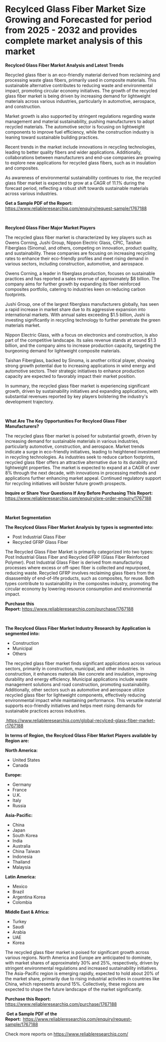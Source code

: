 <p><h1>Recylced Glass Fiber Market Size Growing and Forecasted for period from 2025 - 2032 and provides complete market analysis of this market</h1></p><p><strong>Recylced Glass Fiber Market Analysis and Latest Trends</strong></p>
<p><p>Recycled glass fiber is an eco-friendly material derived from reclaiming and processing waste glass fibers, primarily used in composite materials. This sustainable alternative contributes to reducing waste and environmental impact, promoting circular economy initiatives. The growth of the recycled glass fiber market is being driven by increasing demand for lightweight materials across various industries, particularly in automotive, aerospace, and construction. </p><p>Market growth is also supported by stringent regulations regarding waste management and material sustainability, pushing manufacturers to adopt recycled materials. The automotive sector is focusing on lightweight components to improve fuel efficiency, while the construction industry is leaning toward sustainable building practices. </p><p>Recent trends in the market include innovations in recycling technologies, leading to better quality fibers and wider applications. Additionally, collaborations between manufacturers and end-use companies are growing to explore new applications for recycled glass fibers, such as in insulation and composites. </p><p>As awareness of environmental sustainability continues to rise, the recycled glass fiber market is expected to grow at a CAGR of 11.1% during the forecast period, reflecting a robust shift towards sustainable materials across various industries.</p></p>
<p><strong>Get a Sample PDF of the Report:&nbsp;</strong> <a href="https://www.reliableresearchiq.com/enquiry/request-sample/1767188?utm_campaign=2926&utm_medium=2&utm_source=Github&utm_content=ia&utm_term=03042025&utm_id=recylced-glass-fiber">https://www.reliableresearchiq.com/enquiry/request-sample/1767188</a></p>
<p>&nbsp;</p>
<p><strong>Recylced Glass Fiber Major Market Players</strong></p>
<p><p>The recycled glass fiber market is characterized by key players such as Owens Corning, Jushi Group, Nippon Electric Glass, CPIC, Taishan Fiberglass (Sinoma), and others, competing on innovation, product quality, and sustainability. These companies are focusing on increasing recycling rates to enhance their eco-friendly profiles and meet rising demand in various sectors, including construction, automotive, and aerospace.</p><p>Owens Corning, a leader in fiberglass production, focuses on sustainable practices and has reported a sales revenue of approximately $8 billion. The company aims for further growth by expanding its fiber reinforced composites portfolio, catering to industries keen on reducing carbon footprints.</p><p>Jushi Group, one of the largest fiberglass manufacturers globally, has seen a rapid increase in market share due to its aggressive expansion into international markets. With annual sales exceeding $1.5 billion, Jushi is investing significantly in recycling technology to further penetrate the green materials market.</p><p>Nippon Electric Glass, with a focus on electronics and construction, is also part of the competitive landscape. Its sales revenue stands at around $1.3 billion, and the company aims to increase production capacity, targeting the burgeoning demand for lightweight composite materials.</p><p>Taishan Fiberglass, backed by Sinoma, is another critical player, showing strong growth potential due to increasing applications in wind energy and automotive sectors. Their strategic initiatives to enhance production capacity are expected to favorably impact their market position.</p><p>In summary, the recycled glass fiber market is experiencing significant growth, driven by sustainability initiatives and expanding applications, with substantial revenues reported by key players bolstering the industry's development trajectory.</p></p>
<p>&nbsp;</p>
<p><strong>What Are The Key Opportunities For Recylced Glass Fiber Manufacturers?</strong></p>
<p><p>The recycled glass fiber market is poised for substantial growth, driven by increasing demand for sustainable materials in various industries, particularly automotive, construction, and aerospace. Market trends indicate a surge in eco-friendly initiatives, leading to heightened investment in recycling technologies. As industries seek to reduce carbon footprints, recycled glass fiber offers an attractive alternative due to its durability and lightweight properties. The market is expected to expand at a CAGR of over 8% through the next decade, with innovations in processing methods and applications further enhancing market appeal. Continued regulatory support for recycling initiatives will bolster future growth prospects.</p></p>
<p><strong>Inquire or Share Your Questions If Any Before Purchasing This Report:</strong> <a href="https://www.reliableresearchiq.com/enquiry/pre-order-enquiry/1767188?utm_campaign=2926&utm_medium=2&utm_source=Github&utm_content=ia&utm_term=03042025&utm_id=recylced-glass-fiber">https://www.reliableresearchiq.com/enquiry/pre-order-enquiry/1767188</a></p>
<p>&nbsp;</p>
<p><strong>Market Segmentation</strong></p>
<p><strong>The Recylced Glass Fiber Market Analysis by types is segmented into:</strong></p>
<p><ul><li>Post Industrial Glass Fiber</li><li>Recycled GFRP Glass Fiber</li></ul></p>
<p><p>The Recycled Glass Fiber Market is primarily categorized into two types: Post Industrial Glass Fiber and Recycled GFRP (Glass Fiber Reinforced Polymer). Post Industrial Glass Fiber is derived from manufacturing processes where excess or off-spec fiber is collected and repurposed, reducing waste. Recycled GFRP involves reclaiming glass fibers from the disassembly of end-of-life products, such as composites, for reuse. Both types contribute to sustainability in the composites industry, promoting the circular economy by lowering resource consumption and environmental impact.</p></p>
<p><strong>Purchase this Report:&nbsp;</strong><a href="https://www.reliableresearchiq.com/purchase/1767188?utm_campaign=2926&utm_medium=2&utm_source=Github&utm_content=ia&utm_term=03042025&utm_id=recylced-glass-fiber">https://www.reliableresearchiq.com/purchase/1767188</a></p>
<p>&nbsp;</p>
<p><strong>The Recylced Glass Fiber Market Industry Research by Application is segmented into:</strong></p>
<p><ul><li>Construction</li><li>Municipal</li><li>Others</li></ul></p>
<p><p>The recycled glass fiber market finds significant applications across various sectors, primarily in construction, municipal, and other industries. In construction, it enhances materials like concrete and insulation, improving durability and energy efficiency. Municipal applications include waste management solutions and road construction, promoting sustainability. Additionally, other sectors such as automotive and aerospace utilize recycled glass fiber for lightweight components, effectively reducing environmental impact while maintaining performance. This versatile material supports eco-friendly initiatives and helps meet rising demands for sustainable practices across industries.</p></p>
<p><a href="https://www.reliableresearchiq.com/global-recylced-glass-fiber-market-r1767188?utm_campaign=2926&utm_medium=2&utm_source=Github&utm_content=ia&utm_term=03042025&utm_id=recylced-glass-fiber">&nbsp;https://www.reliableresearchiq.com/global-recylced-glass-fiber-market-r1767188</a></p>
<p><strong>In terms of Region, the Recylced Glass Fiber Market Players available by Region are:</strong></p>
<p>
    <p> <strong> North America: </strong>
        <ul>
            <li>United States</li>
            <li>Canada</li>
        </ul>
        </p> 
    <p> <strong> Europe: </strong>
        <ul>
            <li>Germany</li>
            <li>France</li>
            <li>U.K.</li>
            <li>Italy</li>
            <li>Russia</li>
        </ul>
        </p> 
    <p> <strong> Asia-Pacific: </strong>
        <ul>
            <li>China</li>
            <li>Japan</li>
            <li>South Korea</li>
            <li>India</li>
            <li>Australia</li>
            <li>China Taiwan</li>
            <li>Indonesia</li>
            <li>Thailand</li>
            <li>Malaysia</li>
        </ul>
        </p> 
    <p> <strong> Latin America: </strong>
        <ul>
            <li>Mexico</li>
            <li>Brazil</li>
            <li>Argentina Korea</li>
            <li>Colombia</li>
        </ul>
        </p> 
    <p> <strong> Middle East & Africa: </strong>
        <ul>
            <li>Turkey</li>
            <li>Saudi</li>
            <li>Arabia</li>
            <li>UAE</li>
            <li>Korea</li>
        </ul>
    </p>
    </p>
<p><p>The recycled glass fiber market is poised for significant growth across various regions. North America and Europe are anticipated to dominate, with market shares of approximately 30% and 25%, respectively, driven by stringent environmental regulations and increased sustainability initiatives. The Asia-Pacific region is emerging rapidly, expected to hold about 20% of the market share, primarily due to rising industrial activities in countries like China, which represents around 15%. Collectively, these regions are expected to shape the future landscape of the market significantly.</p></p>
<p><strong>Purchase this Report: </strong><a href="https://www.reliableresearchiq.com/purchase/1767188?utm_campaign=2926&utm_medium=2&utm_source=Github&utm_content=ia&utm_term=03042025&utm_id=recylced-glass-fiber">https://www.reliableresearchiq.com/purchase/1767188</a></p>
<p>&nbsp;<strong>Get a Sample PDF of the Report:&nbsp;&nbsp;</strong><a href="https://www.reliableresearchiq.com/enquiry/request-sample/1767188?utm_campaign=2926&utm_medium=2&utm_source=Github&utm_content=ia&utm_term=03042025&utm_id=recylced-glass-fiber">https://www.reliableresearchiq.com/enquiry/request-sample/1767188</a></p>
<p><strong></strong></p>
<p>Check more reports on <a href="https://www.reliableresearchiq.com/?utm_campaign=2926&utm_medium=2&utm_source=Github&utm_content=ia&utm_term=03042025&utm_id=recylced-glass-fiber">https://www.reliableresearchiq.com/</a></p>